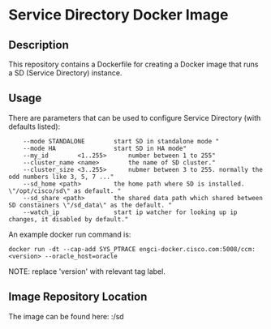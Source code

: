 Service Directory Docker Image
==============================
Description
-----------
This repository contains a Dockerfile for creating a Docker image that runs a SD (Service Directory) instance.

Usage
-----
There are parameters that can be used to configure Service Directory (with defaults listed):

```
    --mode STANDALONE        start SD in standalone mode "
    --mode HA                start SD in HA mode"
    --my_id        <1..255>      number between 1 to 255"
    --cluster_name <name>        the name of SD cluster."
    --cluster_size <3..255>      nubmer between 3 to 255. normally the odd numbers like 3, 5, 7 ..."
    --sd_home <path>         the home path where SD is installed. \"/opt/cisco/sd\" as default. "
    --sd_share <path>        the shared data path which shared between SD constainers \"/sd_data\" as the default. "
    --watch_ip               start ip watcher for looking up ip changes, it disabled by default."
```

An example docker run command is:

```
docker run -dt --cap-add SYS_PTRACE engci-docker.cisco.com:5008/ccm:<version> --oracle_host=oracle
```

NOTE: replace 'version' with relevant tag label.

Image Repository Location
-------------------------
The image can be found here: <site>:<port>/sd

